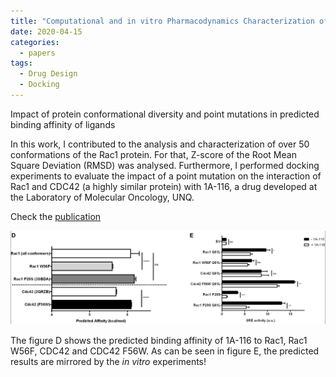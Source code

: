 ```yaml
---
title: "Computational and in vitro Pharmacodynamics Characterization of 1A-116 Rac1 Inhibitor: Relevance of Trp56 in Its Biological Activity"
date: 2020-04-15
categories:
  - papers
tags:
  - Drug Design
  - Docking
---
```


Impact of protein conformational diversity and point mutations in predicted binding affinity of ligands

In this work, I contributed to the analysis and characterization of over 50 conformations
of the Rac1 protein. For that, Z-score of the Root Mean Square Deviation (RMSD) was analysed. Furthermore, 
I performed docking experiments to evaluate the impact of a point mutation on the interaction of Rac1 and CDC42 (a highly similar protein)
with 1A-116, a drug developed at the Laboratory of Molecular Oncology, UNQ.

Check the [publication]

![rac1-docking-results](/assets/images/rac1-docking-results.png)

The figure D shows the predicted binding affinity of 1A-116 to Rac1, Rac1 W56F, CDC42 and CDC42 F56W. 
As can be seen in figure E, the predicted results are mirrored by the _in vitro_ experiments!

[publication]: https://doi.org/10.3389/fcell.2020.00240

